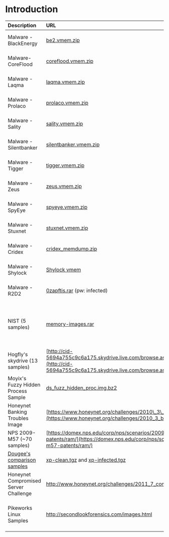 # Introduction #

| **Description** | **URL** | **OS** |
|:----------------|:--------|:-------|
| Malware - BlackEnergy | [be2.vmem.zip](http://malwarecookbook.googlecode.com/svn-history/r26/trunk/17/6/be2.vmem.zip)| Windows XP SP2 x86 |
| Malware- CoreFlood | [coreflood.vmem.zip](http://malwarecookbook.googlecode.com/svn-history/r26/trunk/16/6/coreflood.vmem.zip) | Windows XP SP2 x86 |
| Malware - Laqma | [laqma.vmem.zip](http://malwarecookbook.googlecode.com/svn-history/r26/trunk/16/7/laqma.vmem.zip) | Windows XP SP2 x86 |
| Malware - Prolaco | [prolaco.vmem.zip](http://malwarecookbook.googlecode.com/svn-history/r26/trunk/15/6/prolaco.vmem.zip)| Windows XP SP2 x86 |
| Malware - Sality | [sality.vmem.zip](http://malwarecookbook.googlecode.com/svn-history/r26/trunk/17/11/sality.vmem.zip)| Windows XP SP2 x86 |
| Malware - Silentbanker | [silentbanker.vmem.zip](http://malwarecookbook.googlecode.com/svn-history/r26/trunk/16/6/silentbanker.vmem.zip)| Windows XP SP2 x86 |
| Malware - Tigger | [tigger.vmem.zip](http://malwarecookbook.googlecode.com/svn-history/r26/trunk/17/8/tigger.vmem.zip)| Windows XP SP2 x86 |
| Malware - Zeus | [zeus.vmem.zip](http://malwarecookbook.googlecode.com/svn-history/r26/trunk/17/1/zeus.vmem.zip)| Windows XP SP2 x86 |
| Malware - SpyEye |[spyeye.vmem.zip](http://code.google.com/p/malwarecookbook/source/browse/trunk/spyeye.vmem.zip)| Windows XP SP2 x86 |
| Malware - Stuxnet | [stuxnet.vmem.zip](http://malwarecookbook.googlecode.com/svn/trunk/stuxnet.vmem.zip)| Windows XP SP3 x86|
| Malware - Cridex | [cridex\_memdump.zip](http://files.sempersecurus.org/dumps/cridex_memdump.zip) | Windows XP SP2 x86 |
| Malware - Shylock | [Shylock vmem](http://various-things.googlecode.com/files/vmem2.zip) | Windows XP SP3 x86 |
| Malware - R2D2 | [0zapftis.rar](http://www.mediafire.com/file/yxqodp1p2aca91x/0zapftis.rar) (pw: infected) | Windows XP SP2 x86 |
| NIST (5 samples) | [memory-images.rar](http://www.cfreds.nist.gov/mem/memory-images.rar)| Windows XP SP2, 2003 SP0, and Vista Beta 2 (all x86)|
|Hogfly's skydrive (13 samples) | [http://cid-5694a755c9c6a175.skydrive.live.com/browse.aspx/Public](http://cid-5694a755c9c6a175.skydrive.live.com/browse.aspx/Public)| Assorted (mostly Windows XP x86) |
|Moyix's Fuzzy Hidden Process Sample | [ds\_fuzz\_hidden\_proc.img.bz2](http://amnesia.gtisc.gatech.edu/~moyix/ds_fuzz_hidden_proc.img.bz2)| Windows XP SP3 x86 |
|Honeynet Banking Troubles Image | [https://www.honeynet.org/challenges/2010\_3\_banking\_troubles](https://www.honeynet.org/challenges/2010_3_banking_troubles)| Windows XP SP2 x86 |
|NPS 2009-M57 (~70 samples) | [https://domex.nps.edu/corp/nps/scenarios/2009-m57-patents/ram/](https://domex.nps.edu/corp/nps/scenarios/2009-m57-patents/ram/) |  Various XP / Vista x86 |
| [Dougee's comparison samples](http://dougee652.blogspot.com/2011/04/malware-memory-images.html) | [xp-clean.tgz](http://dl.dropbox.com/u/21148428/xp-clean.tgz) and [xp-infected.tgz](http://dl.dropbox.com/u/21148428/xp-infected.tgz) | WIndows XP x86 |
| Honeynet Compromised Server Challenge | http://www.honeynet.org/challenges/2011_7_compromised_server | Linux Debian 2.6.26-26 x86 |
| Pikeworks Linux Samples | http://secondlookforensics.com/images.html | Linux CentOS and Ubuntu (x86/x64) |